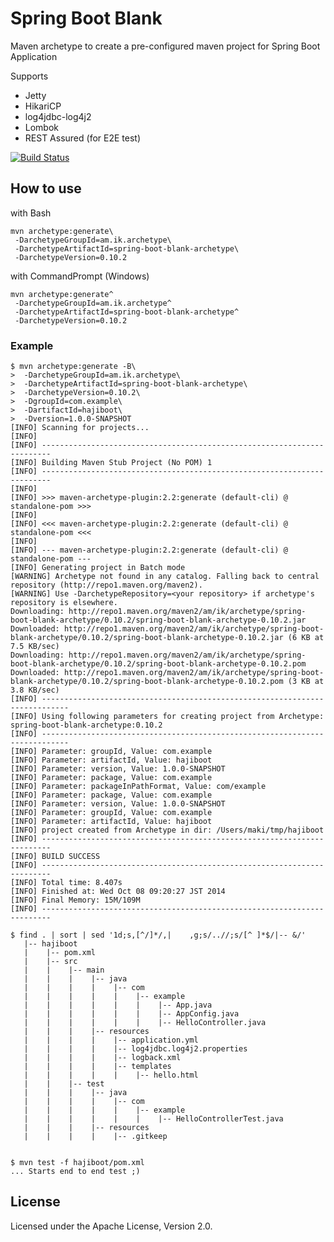 # Spring Boot Blank

Maven archetype to create a pre-configured maven project for Spring Boot Application

Supports

* Jetty
* HikariCP
* log4jdbc-log4j2
* Lombok
* REST Assured (for E2E test)

[![Build Status](https://travis-ci.org/making/spring-boot-blank.svg)](https://travis-ci.org/making/spring-boot-blank)

## How to use

with Bash

    mvn archetype:generate\
     -DarchetypeGroupId=am.ik.archetype\
     -DarchetypeArtifactId=spring-boot-blank-archetype\
     -DarchetypeVersion=0.10.2

with CommandPrompt (Windows)

    mvn archetype:generate^
     -DarchetypeGroupId=am.ik.archetype^
     -DarchetypeArtifactId=spring-boot-blank-archetype^
     -DarchetypeVersion=0.10.2

### Example

```
$ mvn archetype:generate -B\
>  -DarchetypeGroupId=am.ik.archetype\
>  -DarchetypeArtifactId=spring-boot-blank-archetype\
>  -DarchetypeVersion=0.10.2\
>  -DgroupId=com.example\
>  -DartifactId=hajiboot\
>  -Dversion=1.0.0-SNAPSHOT
[INFO] Scanning for projects...
[INFO]
[INFO] ------------------------------------------------------------------------
[INFO] Building Maven Stub Project (No POM) 1
[INFO] ------------------------------------------------------------------------
[INFO]
[INFO] >>> maven-archetype-plugin:2.2:generate (default-cli) @ standalone-pom >>>
[INFO]
[INFO] <<< maven-archetype-plugin:2.2:generate (default-cli) @ standalone-pom <<<
[INFO]
[INFO] --- maven-archetype-plugin:2.2:generate (default-cli) @ standalone-pom ---
[INFO] Generating project in Batch mode
[WARNING] Archetype not found in any catalog. Falling back to central repository (http://repo1.maven.org/maven2).
[WARNING] Use -DarchetypeRepository=<your repository> if archetype's repository is elsewhere.
Downloading: http://repo1.maven.org/maven2/am/ik/archetype/spring-boot-blank-archetype/0.10.2/spring-boot-blank-archetype-0.10.2.jar
Downloaded: http://repo1.maven.org/maven2/am/ik/archetype/spring-boot-blank-archetype/0.10.2/spring-boot-blank-archetype-0.10.2.jar (6 KB at 7.5 KB/sec)
Downloading: http://repo1.maven.org/maven2/am/ik/archetype/spring-boot-blank-archetype/0.10.2/spring-boot-blank-archetype-0.10.2.pom
Downloaded: http://repo1.maven.org/maven2/am/ik/archetype/spring-boot-blank-archetype/0.10.2/spring-boot-blank-archetype-0.10.2.pom (3 KB at 3.8 KB/sec)
[INFO] ----------------------------------------------------------------------------
[INFO] Using following parameters for creating project from Archetype: spring-boot-blank-archetype:0.10.2
[INFO] ----------------------------------------------------------------------------
[INFO] Parameter: groupId, Value: com.example
[INFO] Parameter: artifactId, Value: hajiboot
[INFO] Parameter: version, Value: 1.0.0-SNAPSHOT
[INFO] Parameter: package, Value: com.example
[INFO] Parameter: packageInPathFormat, Value: com/example
[INFO] Parameter: package, Value: com.example
[INFO] Parameter: version, Value: 1.0.0-SNAPSHOT
[INFO] Parameter: groupId, Value: com.example
[INFO] Parameter: artifactId, Value: hajiboot
[INFO] project created from Archetype in dir: /Users/maki/tmp/hajiboot
[INFO] ------------------------------------------------------------------------
[INFO] BUILD SUCCESS
[INFO] ------------------------------------------------------------------------
[INFO] Total time: 8.407s
[INFO] Finished at: Wed Oct 08 09:20:27 JST 2014
[INFO] Final Memory: 15M/109M
[INFO] ------------------------------------------------------------------------

$ find . | sort | sed '1d;s,[^/]*/,|    ,g;s/..//;s/[^ ]*$/|-- &/'
   |-- hajiboot
   |    |-- pom.xml
   |    |-- src
   |    |    |-- main
   |    |    |    |-- java
   |    |    |    |    |-- com
   |    |    |    |    |    |-- example
   |    |    |    |    |    |    |-- App.java
   |    |    |    |    |    |    |-- AppConfig.java
   |    |    |    |    |    |    |-- HelloController.java
   |    |    |    |-- resources
   |    |    |    |    |-- application.yml
   |    |    |    |    |-- log4jdbc.log4j2.properties
   |    |    |    |    |-- logback.xml
   |    |    |    |    |-- templates
   |    |    |    |    |    |-- hello.html
   |    |    |-- test
   |    |    |    |-- java
   |    |    |    |    |-- com
   |    |    |    |    |    |-- example
   |    |    |    |    |    |    |-- HelloControllerTest.java
   |    |    |    |-- resources
   |    |    |    |    |-- .gitkeep


$ mvn test -f hajiboot/pom.xml
... Starts end to end test ;)
```

## License

Licensed under the Apache License, Version 2.0.

